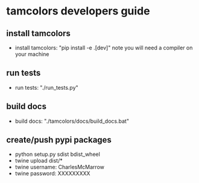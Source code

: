 # tamcolors developers guide

## install tamcolors
* install tamcolors: "pip install -e .[dev]" note you will need a compiler on your machine

## run tests 
* run tests: "./run_tests.py"

## build docs
* build docs: "./tamcolors/docs/build_docs.bat"

## create/push pypi packages
* python setup.py sdist bdist_wheel
* twine upload dist/*
* twine username: CharlesMcMarrow
* twine password: XXXXXXXXX

